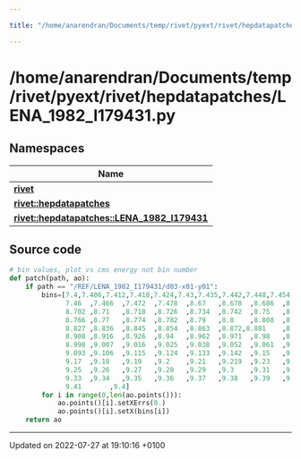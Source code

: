 ```yaml
---

title: "/home/anarendran/Documents/temp/rivet/pyext/rivet/hepdatapatches/LENA_1982_I179431.py"

---
```


# /home/anarendran/Documents/temp/rivet/pyext/rivet/hepdatapatches/LENA_1982_I179431.py



## Namespaces

| Name           |
| -------------- |
| **[rivet](http://example.org/namespaces/namespacerivet/)**  |
| **[rivet::hepdatapatches](http://example.org/namespaces/namespacerivet_1_1hepdatapatches/)**  |
| **[rivet::hepdatapatches::LENA_1982_I179431](http://example.org/namespaces/namespacerivet_1_1hepdatapatches_1_1lena__1982__i179431/)**  |




## Source code

```python
# bin values, plot vs cms energy not bin number
def patch(path, ao):
    if path == "/REF/LENA_1982_I179431/d03-x01-y01":
        bins=[7.4,7.406,7.412,7.418,7.424,7.43,7.435,7.442,7.448,7.454  ,
              7.46  ,7.466  ,7.472  ,7.478  ,8.67   ,8.678  ,8.686  ,8.694  ,
              8.702 ,8.71   ,8.718  ,8.726  ,8.734  ,8.742  ,8.75   ,8.757  ,
              8.766 ,8.77   ,8.774  ,8.782  ,8.79   ,8.8    ,8.808  ,8.818  ,
              8.827 ,8.836  ,8.845  ,8.854  ,8.863  ,8.872,8.881    ,8.891  ,
              8.908 ,8.916  ,8.926  ,8.94   ,8.962  ,8.971  ,8.98   ,8.989  ,
              8.998 ,9.007  ,9.016  ,9.025  ,9.038  ,9.052  ,9.061  ,9.074  ,
              9.093 ,9.106  ,9.115  ,9.124  ,9.133  ,9.142  ,9.15   ,9.16   ,
              9.17  ,9.18   ,9.19   ,9.2    ,9.21   ,9.219  ,9.23   ,9.24   ,
              9.25  ,9.26   ,9.27   ,9.28   ,9.29   ,9.3    ,9.31   ,9.32   ,
              9.33  ,9.34   ,9.35   ,9.36   ,9.37   ,9.38   ,9.39   ,9.4    ,
              9.41       ,9.4]  
        for i in range(0,len(ao.points())):
            ao.points()[i].setXErrs(0.)
            ao.points()[i].setX(bins[i])
    return ao   
```


-------------------------------

Updated on 2022-07-27 at 19:10:16 +0100
